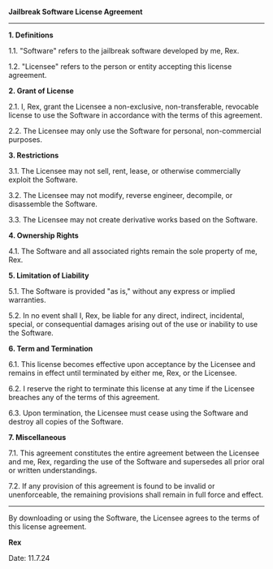 **Jailbreak Software License Agreement**

---

**1. Definitions**

1.1. "Software" refers to the jailbreak software developed by me, Rex.

1.2. "Licensee" refers to the person or entity accepting this license agreement.

**2. Grant of License**

2.1. I, Rex, grant the Licensee a non-exclusive, non-transferable, revocable license to use the Software in accordance with the terms of this agreement.

2.2. The Licensee may only use the Software for personal, non-commercial purposes.

**3. Restrictions**

3.1. The Licensee may not sell, rent, lease, or otherwise commercially exploit the Software.

3.2. The Licensee may not modify, reverse engineer, decompile, or disassemble the Software.

3.3. The Licensee may not create derivative works based on the Software.

**4. Ownership Rights**

4.1. The Software and all associated rights remain the sole property of me, Rex.

**5. Limitation of Liability**

5.1. The Software is provided "as is," without any express or implied warranties.

5.2. In no event shall I, Rex, be liable for any direct, indirect, incidental, special, or consequential damages arising out of the use or inability to use the Software.

**6. Term and Termination**

6.1. This license becomes effective upon acceptance by the Licensee and remains in effect until terminated by either me, Rex, or the Licensee.

6.2. I reserve the right to terminate this license at any time if the Licensee breaches any of the terms of this agreement.

6.3. Upon termination, the Licensee must cease using the Software and destroy all copies of the Software.

**7. Miscellaneous**

7.1. This agreement constitutes the entire agreement between the Licensee and me, Rex, regarding the use of the Software and supersedes all prior oral or written understandings.

7.2. If any provision of this agreement is found to be invalid or unenforceable, the remaining provisions shall remain in full force and effect.

---

By downloading or using the Software, the Licensee agrees to the terms of this license agreement.

**Rex**

Date: 11.7.24
